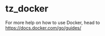 # tz_docker
<!--
これはコメントアウトされた文章です。

  % docker
  
  Usage:  docker [OPTIONS] COMMAND
  
  A self-sufficient runtime for containers
  
  Common Commands:
    run         Create and run a new container from an image
    exec        Execute a command in a running container
    ps          List containers
    build       Build an image from a Dockerfile
    pull        Download an image from a registry
    push        Upload an image to a registry
    images      List images
    login       Log in to a registry
    logout      Log out from a registry
    search      Search Docker Hub for images
    version     Show the Docker version information
    info        Display system-wide information
  
  Management Commands:
    builder     Manage builds
    buildx*     Docker Buildx (Docker Inc., v0.11.2-desktop.5)
    checkpoint  Manage checkpoints
    compose*    Docker Compose (Docker Inc., v2.23.0-desktop.1)
    container   Manage containers
    context     Manage contexts
    dev*        Docker Dev Environments (Docker Inc., v0.1.0)
    extension*  Manages Docker extensions (Docker Inc., v0.2.20)
    image       Manage images
    init*       Creates Docker-related starter files for your project (Docker Inc., v0.1.0-beta.9)
    manifest    Manage Docker image manifests and manifest lists
    network     Manage networks
    plugin      Manage plugins
    sbom*       View the packaged-based Software Bill Of Materials (SBOM) for an image (Anchore Inc., 0.6.0)
    scan*       Docker Scan (Docker Inc., v0.26.0)
    scout*      Docker Scout (Docker Inc., v1.0.9)
    system      Manage Docker
    trust       Manage trust on Docker images
    volume      Manage volumes
  
  Swarm Commands:
    config      Manage Swarm configs
    node        Manage Swarm nodes
    secret      Manage Swarm secrets
    service     Manage Swarm services
    stack       Manage Swarm stacks
    swarm       Manage Swarm
  
  Commands:
    attach      Attach local standard input, output, and error streams to a running container
    commit      Create a new image from a container's changes
    cp          Copy files/folders between a container and the local filesystem
    create      Create a new container
    diff        Inspect changes to files or directories on a container's filesystem
    events      Get real time events from the server
    export      Export a container's filesystem as a tar archive
    history     Show the history of an image
    import      Import the contents from a tarball to create a filesystem image
    inspect     Return low-level information on Docker objects
    kill        Kill one or more running containers
    load        Load an image from a tar archive or STDIN
    logs        Fetch the logs of a container
    pause       Pause all processes within one or more containers
    port        List port mappings or a specific mapping for the container
    rename      Rename a container
    restart     Restart one or more containers
    rm          Remove one or more containers
    rmi         Remove one or more images
    save        Save one or more images to a tar archive (streamed to STDOUT by default)
    start       Start one or more stopped containers
    stats       Display a live stream of container(s) resource usage statistics
    stop        Stop one or more running containers
    tag         Create a tag TARGET_IMAGE that refers to SOURCE_IMAGE
    top         Display the running processes of a container
    unpause     Unpause all processes within one or more containers
    update      Update configuration of one or more containers
    wait        Block until one or more containers stop, then print their exit codes
  
  Global Options:
        --config string      Location of client config files (default
                             "/Users/shun_ishii/.docker")
    -c, --context string     Name of the context to use to connect to the
                             daemon (overrides DOCKER_HOST env var and
                             default context set with "docker context use")
    -D, --debug              Enable debug mode
    -H, --host list          Daemon socket to connect to
    -l, --log-level string   Set the logging level ("debug", "info",
                             "warn", "error", "fatal") (default "info")
        --tls                Use TLS; implied by --tlsverify
        --tlscacert string   Trust certs signed only by this CA (default
                             "/Users/shun_ishii/.docker/ca.pem")
        --tlscert string     Path to TLS certificate file (default
                             "/Users/shun_ishii/.docker/cert.pem")
        --tlskey string      Path to TLS key file (default
                             "/Users/shun_ishii/.docker/key.pem")
        --tlsverify          Use TLS and verify the remote
    -v, --version            Print version information and quit
  
  Run 'docker COMMAND --help' for more information on a command.

改行も維持されます。
-->
  
  For more help on how to use Docker, head to https://docs.docker.com/go/guides/

